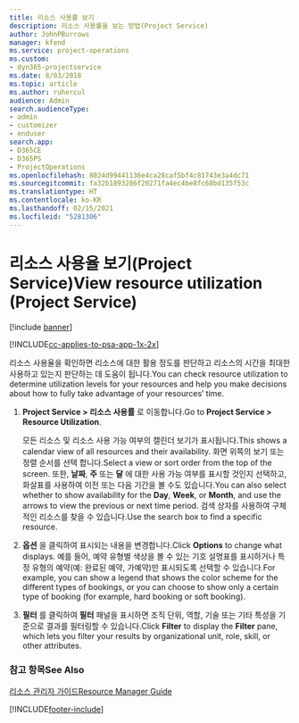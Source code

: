```yaml
---
title: 리소스 사용률 보기
description: 리소스 사용률을 보는 방법(Project Service)
author: JohnPBurrows
manager: kfend
ms.service: project-operations
ms.custom:
- dyn365-projectservice
ms.date: 8/03/2018
ms.topic: article
ms.author: ruhercul
audience: Admin
search.audienceType:
- admin
- customizer
- enduser
search.app:
- D365CE
- D365PS
- ProjectOperations
ms.openlocfilehash: 8024d99441136e4ca28caf5bf4c81743e3a4dc71
ms.sourcegitcommit: fa32b1893286f20271fa4ec4be8fc68bd135f53c
ms.translationtype: HT
ms.contentlocale: ko-KR
ms.lasthandoff: 02/15/2021
ms.locfileid: "5281306"
---
```

# <a name="view-resource-utilization-project-service"></a><span data-ttu-id="f6747-103">리소스 사용율 보기(Project Service)</span><span class="sxs-lookup"><span data-stu-id="f6747-103">View resource utilization (Project Service)</span></span>

[!include [banner](../includes/psa-now-project-operations.md)]

[!INCLUDE[cc-applies-to-psa-app-1x-2x](../includes/cc-applies-to-psa-app-1x-2x.md)]

<span data-ttu-id="f6747-104">리소스 사용율을 확인하면 리소스에 대한 활용 정도를 판단하고 리소스의 시간을 최대한 사용하고 있는지 판단하는 데 도움이 됩니다.</span><span class="sxs-lookup"><span data-stu-id="f6747-104">You can check resource utilization to determine utilization levels for your resources and help you make decisions about how to fully take advantage of your resources’ time.</span></span>  
  
1. <span data-ttu-id="f6747-105">**Project Service > 리소스 사용률** 로 이동합니다.</span><span class="sxs-lookup"><span data-stu-id="f6747-105">Go to **Project Service > Resource Utilization**.</span></span> 

     <span data-ttu-id="f6747-106">모든 리소스 및 리소스 사용 가능 여부의 캘린더 보기가 표시됩니다.</span><span class="sxs-lookup"><span data-stu-id="f6747-106">This shows a calendar view of all resources and their availability.</span></span> <span data-ttu-id="f6747-107">화면 위쪽의 보기 또는 정렬 순서를 선택 합니다.</span><span class="sxs-lookup"><span data-stu-id="f6747-107">Select a view or sort order from the top of the screen.</span></span> <span data-ttu-id="f6747-108">또한, **날짜**, **주** 또는 **달** 에 대한 사용 가능 여부를 표시할 것인지 선택하고, 화살표를 사용하여 이전 또는 다음 기간을 볼 수도 있습니다.</span><span class="sxs-lookup"><span data-stu-id="f6747-108">You can also select whether to show availability for the **Day**, **Week**, or **Month**, and use the arrows to view the previous or next time period.</span></span> <span data-ttu-id="f6747-109">검색 상자를 사용하여 구체적인 리소스를 찾을 수 있습니다.</span><span class="sxs-lookup"><span data-stu-id="f6747-109">Use the search box to find a specific resource.</span></span>      
  
2. <span data-ttu-id="f6747-110">**옵션** 을 클릭하여 표시되는 내용을 변경합니다.</span><span class="sxs-lookup"><span data-stu-id="f6747-110">Click **Options** to change what displays.</span></span> <span data-ttu-id="f6747-111">예를 들어, 예약 유형별 색상을 볼 수 있는 기호 설명표를 표시하거나 특정 유형의 예약(예: 완료된 예약, 가예약)만 표시되도록 선택할 수 있습니다.</span><span class="sxs-lookup"><span data-stu-id="f6747-111">For example, you can show a legend that shows the color scheme for the different types of bookings, or you can choose to show only a certain type of booking (for example, hard booking or soft booking).</span></span>  

3. <span data-ttu-id="f6747-112">**필터** 를 클릭하여 **필터** 패널을 표시하면 조직 단위, 역할, 기술 또는 기타 특성을 기준으로 결과를 필터링할 수 있습니다.</span><span class="sxs-lookup"><span data-stu-id="f6747-112">Click **Filter** to display the **Filter** pane, which lets you filter your results by organizational unit, role, skill, or other attributes.</span></span>  
  
### <a name="see-also"></a><span data-ttu-id="f6747-113">참고 항목</span><span class="sxs-lookup"><span data-stu-id="f6747-113">See Also</span></span>  
 [<span data-ttu-id="f6747-114">리소스 관리자 가이드</span><span class="sxs-lookup"><span data-stu-id="f6747-114">Resource Manager Guide</span></span>](../psa/resource-manager-guide.md)


[!INCLUDE[footer-include](../includes/footer-banner.md)]